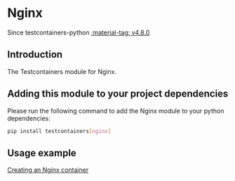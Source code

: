 # Nginx

Since testcontainers-python <a href="https://github.com/testcontainers/testcontainers-python/releases/tag/v4.8.0"><span class="tc-version">:material-tag: v4.8.0</span></a>

## Introduction

The Testcontainers module for Nginx.

## Adding this module to your project dependencies

Please run the following command to add the Nginx module to your python dependencies:

```bash
pip install testcontainers[nginx]
```

## Usage example

<!--codeinclude-->

[Creating an Nginx container](../../modules/nginx/example_basic.py)

<!--/codeinclude-->
